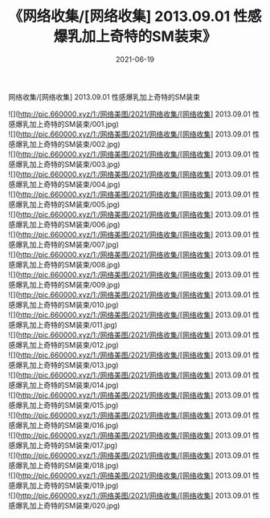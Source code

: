 ﻿---
layout: post
title:  《网络收集/[网络收集] 2013.09.01 性感爆乳加上奇特的SM装束》
date:   2021-06-19
img: http://pic.660000.xyz/1:/网络美图/2021/网络收集/[网络收集] 2013.09.01 性感爆乳加上奇特的SM装束/000.jpg
categories: [美女, 清纯, 唯美]
---

网络收集/[网络收集] 2013.09.01 性感爆乳加上奇特的SM装束

 ![](http://pic.660000.xyz/1:/网络美图/2021/网络收集/[网络收集] 2013.09.01 性感爆乳加上奇特的SM装束/001.jpg) <br>![](http://pic.660000.xyz/1:/网络美图/2021/网络收集/[网络收集] 2013.09.01 性感爆乳加上奇特的SM装束/002.jpg) <br>![](http://pic.660000.xyz/1:/网络美图/2021/网络收集/[网络收集] 2013.09.01 性感爆乳加上奇特的SM装束/003.jpg) <br>![](http://pic.660000.xyz/1:/网络美图/2021/网络收集/[网络收集] 2013.09.01 性感爆乳加上奇特的SM装束/004.jpg) <br>![](http://pic.660000.xyz/1:/网络美图/2021/网络收集/[网络收集] 2013.09.01 性感爆乳加上奇特的SM装束/005.jpg) <br>![](http://pic.660000.xyz/1:/网络美图/2021/网络收集/[网络收集] 2013.09.01 性感爆乳加上奇特的SM装束/006.jpg) <br>![](http://pic.660000.xyz/1:/网络美图/2021/网络收集/[网络收集] 2013.09.01 性感爆乳加上奇特的SM装束/007.jpg) <br>![](http://pic.660000.xyz/1:/网络美图/2021/网络收集/[网络收集] 2013.09.01 性感爆乳加上奇特的SM装束/008.jpg) <br>![](http://pic.660000.xyz/1:/网络美图/2021/网络收集/[网络收集] 2013.09.01 性感爆乳加上奇特的SM装束/009.jpg) <br>![](http://pic.660000.xyz/1:/网络美图/2021/网络收集/[网络收集] 2013.09.01 性感爆乳加上奇特的SM装束/010.jpg) <br>![](http://pic.660000.xyz/1:/网络美图/2021/网络收集/[网络收集] 2013.09.01 性感爆乳加上奇特的SM装束/011.jpg) <br>![](http://pic.660000.xyz/1:/网络美图/2021/网络收集/[网络收集] 2013.09.01 性感爆乳加上奇特的SM装束/012.jpg) <br>![](http://pic.660000.xyz/1:/网络美图/2021/网络收集/[网络收集] 2013.09.01 性感爆乳加上奇特的SM装束/013.jpg) <br>![](http://pic.660000.xyz/1:/网络美图/2021/网络收集/[网络收集] 2013.09.01 性感爆乳加上奇特的SM装束/014.jpg) <br>![](http://pic.660000.xyz/1:/网络美图/2021/网络收集/[网络收集] 2013.09.01 性感爆乳加上奇特的SM装束/015.jpg) <br>![](http://pic.660000.xyz/1:/网络美图/2021/网络收集/[网络收集] 2013.09.01 性感爆乳加上奇特的SM装束/016.jpg) <br>![](http://pic.660000.xyz/1:/网络美图/2021/网络收集/[网络收集] 2013.09.01 性感爆乳加上奇特的SM装束/017.jpg) <br>![](http://pic.660000.xyz/1:/网络美图/2021/网络收集/[网络收集] 2013.09.01 性感爆乳加上奇特的SM装束/018.jpg) <br>![](http://pic.660000.xyz/1:/网络美图/2021/网络收集/[网络收集] 2013.09.01 性感爆乳加上奇特的SM装束/019.jpg) <br>![](http://pic.660000.xyz/1:/网络美图/2021/网络收集/[网络收集] 2013.09.01 性感爆乳加上奇特的SM装束/020.jpg) <br>